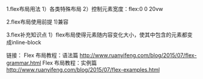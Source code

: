 1.flex布局用法
    1）各类特殊布局
    2）控制元素宽度：flex:0 0 20vw
    
2.flex布局使用前提
    1)兼容
    
3.flex补充知识点
    1）flex布局使得元素随内容变化大小，使其中包含的元素都变成inline-block
    
链接：
    Flex 布局教程：语法篇
        http://www.ruanyifeng.com/blog/2015/07/flex-grammar.html
    Flex 布局教程：实例篇
        http://www.ruanyifeng.com/blog/2015/07/flex-examples.html
